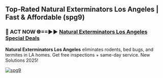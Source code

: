 ## Top-Rated Natural Exterminators Los Angeles | Fast & Affordable (spg9)

<h3>🐜 ACT NOW 🌐==►► <a href="https://tinyurl.com/2dysvsjj" rel="nofollow">Natural Exterminators Los Angeles Special Deals</a></h3>

**Natural Exterminators Los Angeles** eliminates rodents, bed bugs, and termites in LA homes. Get free inspections + same-day service. New Solutions 2025!

[![spg9](https://i.imgur.com/JCYaghj.jpeg)](https://tinyurl.com/2dysvsjj)